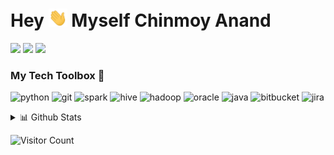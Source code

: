 # Hey <img src="https://raw.githubusercontent.com/ABSphreak/ABSphreak/master/gifs/Hi.gif" width="30px"> Myself Chinmoy Anand
<p>
<a href="https://www.linkedin.com/in/chinmoy07-an"><img height="30" src="https://img.shields.io/badge/linkedin-blue.svg?&style=for-the-badge&logo=linkedin&logoColor=white"></a>
<a href="https://www.twitter.com/chinmoy_anand"><img height="30" src="https://img.shields.io/badge/twitter-%231DA1F2.svg?&style=for-the-badge&logo=twitter&logoColor=white"></a>
<a href="https://www.hackerrank.com/anandchinmoy_36"><img height="30" src="https://img.shields.io/badge/HackerRank-%2312100E.svg?&style=for-the-badge&logo=hackerrank"></a>
</p>

### My Tech Toolbox 🧰
<p align="left">
<img src="https://cdn3.iconfinder.com/data/icons/logos-and-brands-adobe/512/267_Python-512.png" alt="python" width="40" height="40"/>
<img src="https://www.vectorlogo.zone/logos/git-scm/git-scm-icon.svg" alt="git" width="40" height="40"/>
<img src="https://upload.wikimedia.org/wikipedia/commons/f/f3/Apache_Spark_logo.svg" alt="spark" width="65" height="40"/>
<img src="https://upload.wikimedia.org/wikipedia/commons/b/bb/Apache_Hive_logo.svg" alt="hive" width="50" height="40"/>
<img src="https://www.vectorlogo.zone/logos/apache_hadoop/apache_hadoop-icon.svg" alt="hadoop" width="40" height="40"/>
<img src="https://www.vectorlogo.zone/logos/oracle/oracle-icon.svg" alt="oracle" width="40" height="40"/>
<img src="https://www.vectorlogo.zone/logos/java/java-icon.svg" alt="java" width="50" height="40"/>
<img src="https://upload.wikimedia.org/wikipedia/commons/0/0e/Bitbucket-blue-logomark-only.svg" alt="bitbucket" width="40" height="40"/>
<img src="https://www.vectorlogo.zone/logos/atlassian_jira/atlassian_jira-icon.svg" alt="jira" width="40" height="40"/>
</p>

<details>
<summary>📊 Github Stats</summary>
<p align="center"> <img src="https://github-readme-stats.vercel.app/api?username=chinmoy07-an&show_icons=true&theme=gotham" alt="chinmoy anand | Stats" />
</details>

![Visitor Count](https://profile-counter.glitch.me/{chinmoy07-an}/count.svg)

<!---
chinmoy07-an/chinmoy07-an is a ✨ special ✨ repository because its `README.md` (this file) appears on your GitHub profile.
You can click the Preview link to take a look at your changes.
--->
